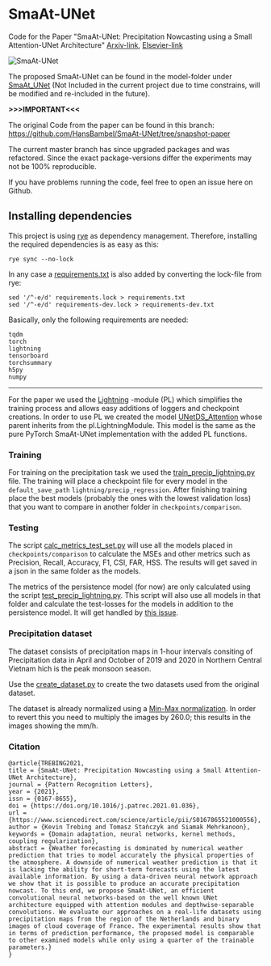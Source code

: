 # SmaAt-UNet
Code for the Paper "SmaAt-UNet: Precipitation Nowcasting using a Small Attention-UNet Architecture" [Arxiv-link](https://arxiv.org/abs/2007.04417), [Elsevier-link](https://www.sciencedirect.com/science/article/pii/S0167865521000556?via%3Dihub)

![SmaAt-UNet](SmaAt-UNet.png)

The proposed SmaAt-UNet can be found in the model-folder under [SmaAt_UNet](models/SmaAt_UNet.py) (Not Included in the current project due to time constrains, will be modified and re-included in the future).

**>>>IMPORTANT<<<**

The original Code from the paper can be found in this branch: https://github.com/HansBambel/SmaAt-UNet/tree/snapshot-paper

The current master branch has since upgraded packages and was refactored. Since the exact package-versions differ the experiments may not be 100% reproducible.

If you have problems running the code, feel free to open an issue here on Github.

## Installing dependencies
This project is using [rye](https://rye-up.com/) as dependency management. Therefore, installing the required dependencies is as easy as this:
```shell
rye sync --no-lock
```

In any case a [requirements.txt](requirements.txt) is also added by converting the lock-file from rye:
```shell
sed '/^-e/d' requirements.lock > requirements.txt
sed '/^-e/d' requirements-dev.lock > requirements-dev.txt
```

Basically, only the following requirements are needed:
```
tqdm
torch
lightning
tensorboard
torchsummary
h5py
numpy
```

---
For the paper we used the [Lightning](https://github.com/Lightning-AI/lightning) -module (PL) which simplifies the training process and allows easy additions of loggers and checkpoint creations.
In order to use PL we created the model [UNetDS_Attention](models/unet_precip_regression_lightning.py) whose parent inherits from the pl.LightningModule. This model is the same as the pure PyTorch SmaAt-UNet implementation with the added PL functions.

### Training

For training on the precipitation task we used the [train_precip_lightning.py](train_precip_lightning.py) file.
The training will place a checkpoint file for every model in the `default_save_path` `lightning/precip_regression`.
After finishing training place the best models (probably the ones with the lowest validation loss) that you want to compare in another folder in `checkpoints/comparison`.

### Testing
The script [calc_metrics_test_set.py](calc_metrics_test_set.py) will use all the models placed in `checkpoints/comparison` to calculate the MSEs and other metrics such as Precision, Recall, Accuracy, F1, CSI, FAR, HSS.
The results will get saved in a json in the same folder as the models.

The metrics of the persistence model (for now) are only calculated using the script [test_precip_lightning.py](test_precip_lightning.py). This script will also use all models in that folder and calculate the test-losses for the models in addition to the persistence model.
It will get handled by [this issue](https://github.com/HansBambel/SmaAt-UNet/issues/28).

### Precipitation dataset
The dataset consists of precipitation maps in 1-hour intervals consiting of Precipitation data in April and October of 2019 and 2020 in Northern Central Vietnam hich is the peak monsoon season.

Use the [create_dataset.py](create_datasets.py) to create the two datasets used from the original dataset.

The dataset is already normalized using a [Min-Max normalization](https://en.wikipedia.org/wiki/Feature_scaling#Rescaling_(min-max_normalization)).
In order to revert this you need to multiply the images by 260.0; this results in the images showing the mm/h.

### Citation
```
@article{TREBING2021,
title = {SmaAt-UNet: Precipitation Nowcasting using a Small Attention-UNet Architecture},
journal = {Pattern Recognition Letters},
year = {2021},
issn = {0167-8655},
doi = {https://doi.org/10.1016/j.patrec.2021.01.036},
url = {https://www.sciencedirect.com/science/article/pii/S0167865521000556},
author = {Kevin Trebing and Tomasz Staǹczyk and Siamak Mehrkanoon},
keywords = {Domain adaptation, neural networks, kernel methods, coupling regularization},
abstract = {Weather forecasting is dominated by numerical weather prediction that tries to model accurately the physical properties of the atmosphere. A downside of numerical weather prediction is that it is lacking the ability for short-term forecasts using the latest available information. By using a data-driven neural network approach we show that it is possible to produce an accurate precipitation nowcast. To this end, we propose SmaAt-UNet, an efficient convolutional neural networks-based on the well known UNet architecture equipped with attention modules and depthwise-separable convolutions. We evaluate our approaches on a real-life datasets using precipitation maps from the region of the Netherlands and binary images of cloud coverage of France. The experimental results show that in terms of prediction performance, the proposed model is comparable to other examined models while only using a quarter of the trainable parameters.}
}
```
